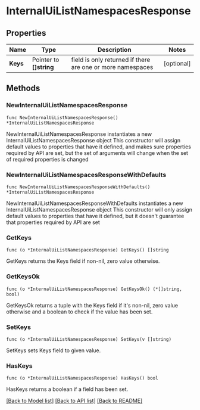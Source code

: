 # InternalUiListNamespacesResponse


## Properties

Name | Type | Description | Notes
------------ | ------------- | ------------- | -------------
**Keys** | Pointer to **[]string** | field is only returned if there are one or more namespaces | [optional] 



## Methods


### NewInternalUiListNamespacesResponse

`func NewInternalUiListNamespacesResponse() *InternalUiListNamespacesResponse`

NewInternalUiListNamespacesResponse instantiates a new InternalUiListNamespacesResponse object
This constructor will assign default values to properties that have it defined,
and makes sure properties required by API are set, but the set of arguments
will change when the set of required properties is changed

### NewInternalUiListNamespacesResponseWithDefaults

`func NewInternalUiListNamespacesResponseWithDefaults() *InternalUiListNamespacesResponse`

NewInternalUiListNamespacesResponseWithDefaults instantiates a new InternalUiListNamespacesResponse object
This constructor will only assign default values to properties that have it defined,
but it doesn't guarantee that properties required by API are set


### GetKeys

`func (o *InternalUiListNamespacesResponse) GetKeys() []string`

GetKeys returns the Keys field if non-nil, zero value otherwise.

### GetKeysOk

`func (o *InternalUiListNamespacesResponse) GetKeysOk() (*[]string, bool)`

GetKeysOk returns a tuple with the Keys field if it's non-nil, zero value otherwise
and a boolean to check if the value has been set.

### SetKeys

`func (o *InternalUiListNamespacesResponse) SetKeys(v []string)`

SetKeys sets Keys field to given value.


### HasKeys

`func (o *InternalUiListNamespacesResponse) HasKeys() bool`

HasKeys returns a boolean if a field has been set.









[[Back to Model list]](../README.md#documentation-for-models) [[Back to API list]](../README.md#documentation-for-api-endpoints) [[Back to README]](../README.md)


